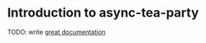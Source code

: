 # Introduction to async-tea-party

TODO: write [great documentation](http://jacobian.org/writing/what-to-write/)
